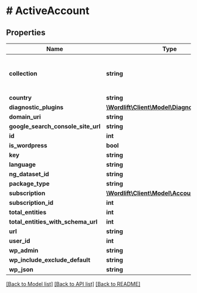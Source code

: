 # # ActiveAccount

## Properties

Name | Type | Description | Notes
------------ | ------------- | ------------- | -------------
**collection** | **string** | The collection hosting the Knowledge Graph. | [optional] [default to 'entity']
**country** | **string** |  | [optional]
**diagnostic_plugins** | [**\Wordlift\Client\Model\DiagnosticPlugin[]**](DiagnosticPlugin.md) |  | [optional]
**domain_uri** | **string** |  | [optional]
**google_search_console_site_url** | **string** |  | [optional]
**id** | **int** |  | [optional]
**is_wordpress** | **bool** |  | [optional]
**key** | **string** |  | [optional]
**language** | **string** |  | [optional]
**ng_dataset_id** | **string** |  | [optional]
**package_type** | **string** |  | [optional]
**subscription** | [**\Wordlift\Client\Model\AccountSubscription**](AccountSubscription.md) |  | [optional]
**subscription_id** | **int** |  | [optional]
**total_entities** | **int** |  | [optional]
**total_entities_with_schema_url** | **int** |  | [optional]
**url** | **string** |  | [optional]
**user_id** | **int** |  | [optional]
**wp_admin** | **string** |  | [optional]
**wp_include_exclude_default** | **string** |  | [optional]
**wp_json** | **string** |  | [optional]

[[Back to Model list]](../../README.md#models) [[Back to API list]](../../README.md#endpoints) [[Back to README]](../../README.md)
